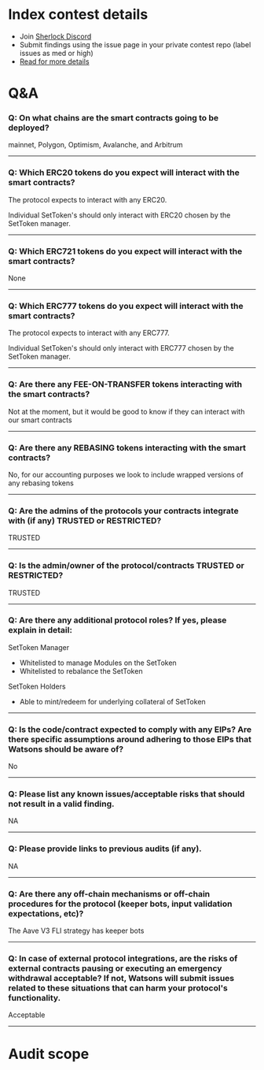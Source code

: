 
# Index contest details

- Join [Sherlock Discord](https://discord.gg/MABEWyASkp)
- Submit findings using the issue page in your private contest repo (label issues as med or high)
- [Read for more details](https://docs.sherlock.xyz/audits/watsons)

# Q&A

### Q: On what chains are the smart contracts going to be deployed?
mainnet, Polygon, Optimism, Avalanche, and Arbitrum
___

### Q: Which ERC20 tokens do you expect will interact with the smart contracts? 
The protocol expects to interact with any ERC20.

Individual SetToken's should only interact with ERC20 chosen by the SetToken manager.
___

### Q: Which ERC721 tokens do you expect will interact with the smart contracts? 
None
___

### Q: Which ERC777 tokens do you expect will interact with the smart contracts? 
The protocol expects to interact with any ERC777.

Individual SetToken's should only interact with ERC777 chosen by the SetToken manager.
___

### Q: Are there any FEE-ON-TRANSFER tokens interacting with the smart contracts?

Not at the moment, but it would be good to know if they can interact with our smart contracts
___

### Q: Are there any REBASING tokens interacting with the smart contracts?

No, for our accounting purposes we look to include wrapped versions of any rebasing tokens
___

### Q: Are the admins of the protocols your contracts integrate with (if any) TRUSTED or RESTRICTED?
TRUSTED
___

### Q: Is the admin/owner of the protocol/contracts TRUSTED or RESTRICTED?
TRUSTED
___

### Q: Are there any additional protocol roles? If yes, please explain in detail:
SetToken Manager
- Whitelisted to manage Modules on the SetToken
- Whitelisted to rebalance the SetToken

SetToken Holders
- Able to mint/redeem for underlying collateral of SetToken
___

### Q: Is the code/contract expected to comply with any EIPs? Are there specific assumptions around adhering to those EIPs that Watsons should be aware of?
No
___

### Q: Please list any known issues/acceptable risks that should not result in a valid finding.
NA
___

### Q: Please provide links to previous audits (if any).
NA
___

### Q: Are there any off-chain mechanisms or off-chain procedures for the protocol (keeper bots, input validation expectations, etc)?
The Aave V3 FLI strategy has keeper bots
___

### Q: In case of external protocol integrations, are the risks of external contracts pausing or executing an emergency withdrawal acceptable? If not, Watsons will submit issues related to these situations that can harm your protocol's functionality.
Acceptable
___



# Audit scope

